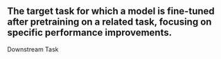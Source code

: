 The target task for which a model is fine-tuned after pretraining on a related task, focusing on specific performance improvements.
---
Downstream Task
